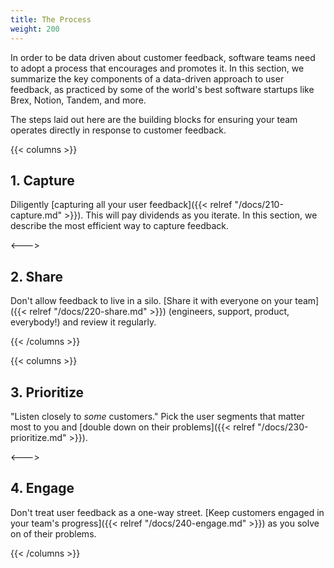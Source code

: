 ```yaml
---
title: The Process
weight: 200
---
```


In order to be data driven about customer feedback, software teams need to adopt a process that encourages and promotes it. In this section, we summarize the key components of a data-driven approach to user feedback, as practiced by some of the world's best software startups like Brex, Notion, Tandem, and more.

The steps laid out here are the building blocks for ensuring your team operates directly in response to customer feedback.

{{< columns >}}

## **1. Capture**

Diligently [capturing all your user feedback]({{< relref "/docs/210-capture.md" >}}). This will pay dividends as you iterate. In this section, we describe the most efficient way to capture feedback.

<--->

## **2. Share**

Don't allow feedback to live in a silo. [Share it with everyone on your team]({{< relref "/docs/220-share.md" >}}) (engineers, support, product, everybody!) and review it regularly.

{{< /columns >}}

{{< columns >}}

## **3. Prioritize**

"Listen closely to _some_ customers." Pick the user segments that matter most to you and [double down on their problems]({{< relref "/docs/230-prioritize.md" >}}).

<--->

## **4. Engage**

Don't treat user feedback as a one-way street. [Keep customers engaged in your team's progress]({{< relref "/docs/240-engage.md" >}}) as you solve on of their problems.

{{< /columns >}}
